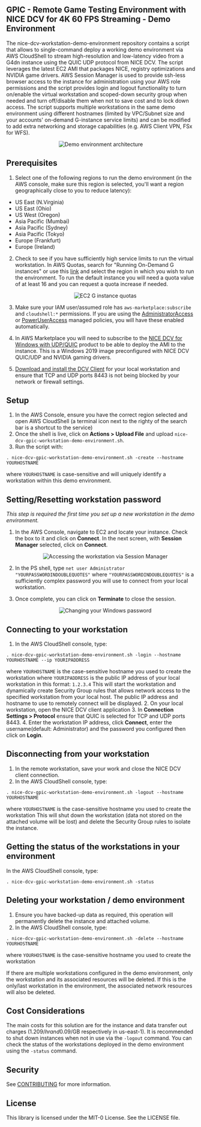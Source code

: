 ## GPIC - Remote Game Testing Environment with NICE DCV for 4K 60 FPS Streaming - Demo Environment
The nice-dcv-workstation-demo-environment repository contains a script that allows to single-command deploy a working demo environment via AWS CloudShell to stream high-resolution and low-latency video from a G4dn instance using the QUIC UDP protocol from NICE DCV. The script leverages the latest EC2 AMI that packages NICE, registry optimizations and NVIDIA game drivers. AWS Session Manager is used to provide ssh-less browser access to the instance for administration using your AWS role permissions and the script provides login and logout functionality to turn on/enable the virtual workstation and scoped-down security group when needed and turn off/disable them when not to save cost and to lock down access. The script supports multiple workstations in the same demo environment using different hostnames (limited by VPC/Subnet size and your accounts' on-demand G-instance service limits) and can be modified to add extra networking and storage capabilities (e.g. AWS Client VPN, FSx for WFS).

<p align="center"><img src="img/nicedcv-gpic-workstation-demo-environment_ARCH.png" alt="Demo environment architecture"/></p>

## Prerequisites
1. Select one of the following regions to run the demo environment (in the AWS console, make sure this region is selected, you'll want a region geographically close to you to reduce latency):
  * US East (N.Virginia)
  * US East (Ohio)
  * US West (Oregon)
  * Asia Pacific (Mumbai)
  * Asia Pacific (Sydney)
  * Asia Pacific (Tokyo)
  * Europe (Frankfurt)
  * Europe (Ireland)
2. Check to see if you have sufficiently high service limits to run the virtual workstation. In AWS Quotas, search for "Running On-Demand G instances" or use this [link](https://console.aws.amazon.com/servicequotas/home/services/ec2/quotas/L-DB2E81BA) and select the region in which you wish to run the environment. To run the default instance you will need a quota value of at least 16 and you can request a quota increase if needed.

    <p align="center"><img src="img/nicedcv-gpic-workstation-demo-environment_SQ.png" alt="EC2 G instance quotas"/></p>

3. Make sure your IAM user/assumed role has `aws-marketplace:subscribe` and `cloudshell:*` permissions. If you are using the [AdministratorAccess](https://console.aws.amazon.com/iam/home#policies/arn:aws:iam::aws:policy/AdministratorAccess) or [PowerUserAccess](https://console.aws.amazon.com/iam/home#policies/arn:aws:iam::aws:policy/PowerUserAccess) managed policies, you will have these enabled automatically.
4. In AWS Marketplace you will need to subscribe to the [NICE DCV for Windows with UDP/QUIC](https://aws.amazon.com/marketplace/pp/prodview-3k22gxh7x7kdy) product to be able to deploy the AMI to the instance. This is a Windows 2019 image preconfigured with NICE DCV QUIC/UDP and NVIDIA gaming drivers.
5. [Download and install the DCV Client](https://www.nice-dcv.com/) for your local workstation and ensure that TCP and UDP ports 8443 is not being blocked by your network or firewall settings.

## Setup
1. In the AWS Console, ensure you have the correct region selected and open AWS CloudShell (a terminal icon next to the righty of the search bar is a shortcut to the service)
2. Once the shell is live, click on **Actions > Upload File** and upload `nice-dcv-gpic-workstation-demo-environment.sh`.
3. Run the script with:
```
. nice-dcv-gpic-workstation-demo-environment.sh -create --hostname YOURHOSTNAME
```
where `YOURHOSTNAME` is case-sensitive and will uniquely identify a workstation within this demo environment.

## Setting/Resetting workstation password
*This step is required the first time you set up a new workstation in the demo environment.*
1. In the AWS Console, navigate to EC2 and locate your instance. Check the box to it and click on **Connect**. In the next screen, with **Session Manager** selected, click on **Connect**.

    <p align="center"><img src="img/nicedcv-gpic-workstation-demo-environment_EC2.png" alt="Accessing the workstation via Session Manager"/></p>

2. In the PS shell, type `net user Administrator "YOURPASSWORDINDOUBLEQUOTES"`
where `"YOURPASSWORDINDOUBLEQUOTES"` is a sufficiently complex password you will use to connect from your local workstation.
3. Once complete, you can click on **Terminate** to close the session.

    <p align="center"><img src="img/nicedcv-gpic-workstation-demo-environment_PS.png" alt="Changing your Windows password"/></p>

## Connecting to your workstation
1. In the AWS CloudShell console, type:
```
. nice-dcv-gpic-workstation-demo-environment.sh -login --hostname YOURHOSTNAME --ip YOURIPADDRESS
```
where `YOURHOSTNAME` is the case-sensitive hostname you used to create the workstation
where `YOURIPADDRESS` is the public IP address of your local workstation in this format: `1.2.3.4`
This will start the workstation and dynamically create Security Group rules that allows network access to the specified workstation from your local host. The public IP address and hostname to use to remotely connect will be displayed.
2. On your local workstation, open the NICE DCV client application
3. In **Connection Settings > Protocol** ensure that QUIC is selected for TCP and UDP ports 8443.
4. Enter the workstation IP address, click **Connect**, enter the username(default: Administrator) and the password you configured then click on **Login**.

## Disconnecting from your workstation
1. In the remote workstation, save your work and close the NICE DCV client connection.
2. In the AWS CloudShell console, type:
```
. nice-dcv-gpic-workstation-demo-environment.sh -logout --hostname YOURHOSTNAME
```
where `YOURHOSTNAME` is the case-sensitive hostname you used to create the workstation
This will shut down the workstation (data not stored on the attached volume will be lost) and delete the Security Group rules to isolate the instance.

## Getting the status of the workstations in your environment
In the AWS CloudShell console, type:
```
. nice-dcv-gpic-workstation-demo-environment.sh -status
```

## Deleting your workstation / demo environment
1. Ensure you have backed-up data as required, this operation will permanently delete the instance and attached volume.
2. In the AWS CloudShell console, type:
```
. nice-dcv-gpic-workstation-demo-environment.sh -delete --hostname YOURHOSTNAME
```
where `YOURHOSTNAME` is the case-sensitive hostname you used to create the workstation

If there are multiple workstations configured in the demo environment, only the workstation and its associated resources will be deleted. If this is the only/last workstation in the environment, the associated network resources will also be deleted.

## Cost Considerations
The main costs for this solution are for the instance and data transfer out charges (1.209$/hr and 0.09$/GB respectively in us-east-1). It is recommended to shut down instances when not in use via the `-logout` command. You can check the status of the workstations deployed in the demo environment using the `-status` command.

## Security

See [CONTRIBUTING](CONTRIBUTING.md#security-issue-notifications) for more information.

## License

This library is licensed under the MIT-0 License. See the LICENSE file.
